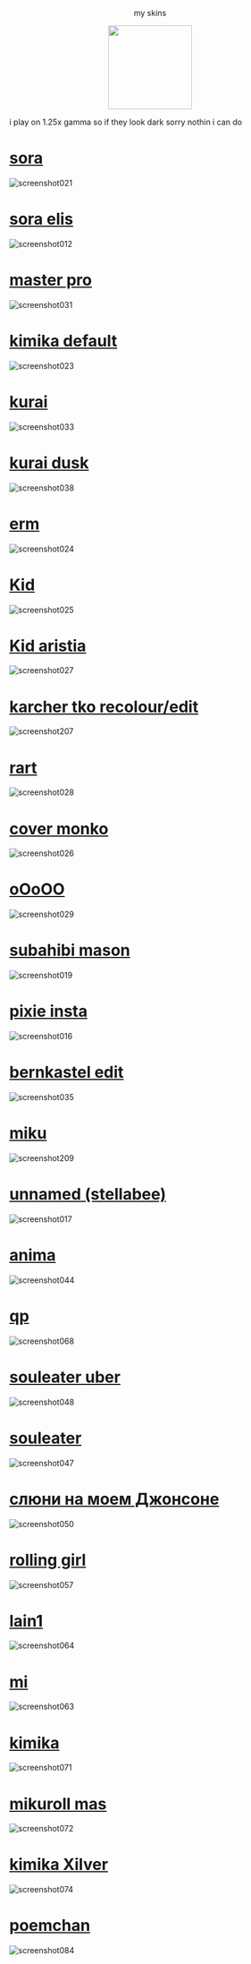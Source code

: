 <p align="center"> my skins
<p align="center">
<a href="https://osu.ppy.sh/users/21821366">
  <img src="https://a.ppy.sh/21821366?1669712909.jpeg"  
       width="150"
       height="150"></a>
<p align="center"> 
  
i play on 1.25x gamma so if they look dark sorry nothin i can do

# [sora](https://subahibi.s-ul.eu/jS5q4DwR)  
![screenshot021](https://user-images.githubusercontent.com/115696505/213930611-14398b87-ad51-46a1-b3cf-06493b5d791d.jpg)

# [sora elis](https://subahibi.s-ul.eu/ruYzXRB5)  
![screenshot012](https://user-images.githubusercontent.com/115696505/213867541-6d1a861d-0a81-4e9e-b793-cd9a6776e352.jpg)

# [master pro](https://subahibi.s-ul.eu/ziD3Cu8s)  
![screenshot031](https://user-images.githubusercontent.com/115696505/214445254-302f3b86-0f8a-44be-9a98-9e82262ddb6b.jpg)
 
# [kimika default](https://subahibi.s-ul.eu/cfUc5aqi)  
![screenshot023](https://user-images.githubusercontent.com/115696505/213930601-7730bee4-b887-44e5-bf3d-545e5b7aca1c.jpg)

# [kurai](https://subahibi.s-ul.eu/IIpb164Q)
![screenshot033](https://user-images.githubusercontent.com/115696505/214649903-9c80e9b5-40a1-473b-9217-e94379225193.jpg)

# [kurai dusk](https://subahibi.s-ul.eu/l1McHV2O)
![screenshot038](https://user-images.githubusercontent.com/115696505/214860068-790a0aee-e8d9-4d99-b945-af6bb14f01b9.jpg)

# [erm](https://subahibi.s-ul.eu/zIneIjLJ)  
![screenshot024](https://user-images.githubusercontent.com/115696505/213930594-9fd57be1-5b05-4056-9d08-4d3307e7c99c.jpg)

# [Kid](https://subahibi.s-ul.eu/Whppsp3f)  
![screenshot025](https://user-images.githubusercontent.com/115696505/213930589-e63da1f2-cdca-4f81-97ad-744cce2416af.jpg)

# [Kid aristia](https://subahibi.s-ul.eu/Gu1WWXmi)  
![screenshot027](https://user-images.githubusercontent.com/115696505/214024143-f6bb637a-87ad-4632-a0fa-0d358b94b689.jpg)

# [karcher tko recolour/edit](https://subahibi.s-ul.eu/YVt9IM1d)
![screenshot207](https://user-images.githubusercontent.com/115696505/205911813-82eae1c0-3bc7-4434-bd87-a3aa411b5fa5.jpg)

# [rart](https://subahibi.s-ul.eu/Or69GW63)  
![screenshot028](https://user-images.githubusercontent.com/115696505/214289820-01e84012-e20b-4f01-9569-346868e7bd24.jpg)

# [cover monko](https://subahibi.s-ul.eu/xa9bZuAt) 
![screenshot026](https://user-images.githubusercontent.com/115696505/213930584-393cfd03-c00e-441c-bc18-9e1e2c756a38.jpg)

# [oOoOO](https://subahibi.s-ul.eu/OY6RgwSe) 
![screenshot029](https://user-images.githubusercontent.com/115696505/214290967-33d48a57-055b-4132-bf48-5c1bb7042b07.jpg)
  
# [subahibi mason](https://subahibi.s-ul.eu/UIBFvPqk)
![screenshot019](https://user-images.githubusercontent.com/115696505/213930576-06707ac0-7b2c-431b-a434-757a4c59af76.jpg)

# [pixie insta](https://subahibi.s-ul.eu/oymWpUqX)
![screenshot016](https://user-images.githubusercontent.com/115696505/213930569-80185e0d-b362-4d50-b445-45fc9bbbf8b2.jpg)

# [bernkastel edit](https://subahibi.s-ul.eu/1DPevFQf)
![screenshot035](https://user-images.githubusercontent.com/115696505/214710083-9dcfc3d8-9c05-4b26-b292-14c6518428ca.jpg)

# [miku](https://subahibi.s-ul.eu/OJO75yKw)
![screenshot209](https://user-images.githubusercontent.com/115696505/205918542-d84f1b66-518d-40a0-802e-e041c174ca3e.jpg)

# [unnamed (stellabee)](https://subahibi.s-ul.eu/AfrekAAT)
![screenshot017](https://user-images.githubusercontent.com/115696505/213930403-c45f1fd6-9038-488a-b5aa-8776ffcd86b3.jpg)
  
# [anima](https://subahibi.s-ul.eu/GWZfuf0b)
![screenshot044](https://user-images.githubusercontent.com/115696505/216438791-9c893985-e481-445d-a0ac-578a14b422ad.jpg)

# [qp](https://subahibi.s-ul.eu/FN4EYRv1)
![screenshot068](https://user-images.githubusercontent.com/115696505/217679350-c2204758-e960-4f33-b35f-4a96d17795e6.jpg)

# [souleater uber](https://subahibi.s-ul.eu/uZS1xDIH)
![screenshot048](https://user-images.githubusercontent.com/115696505/216443856-73e95056-f4ff-4c2c-bf0f-cf528128a93f.jpg)

# [souleater](https://subahibi.s-ul.eu/5szoIZp3)
![screenshot047](https://user-images.githubusercontent.com/115696505/216442328-5ae2a8bc-9cdb-49d7-a43c-8e941927f513.jpg)

# [слюни на моем Джонсоне](https://subahibi.s-ul.eu/Cjb5BmJV)
![screenshot050](https://user-images.githubusercontent.com/115696505/216593191-22a6f34e-3d36-4aa1-847c-a51d111aef5f.jpg)
  
# [rolling girl](https://subahibi.s-ul.eu/Pemm57jm)
![screenshot057](https://user-images.githubusercontent.com/115696505/216796526-fdf9cf32-2325-42ce-8945-15b8d82b2196.jpg)

# [lain1](https://subahibi.s-ul.eu/dmcoEeu2)
![screenshot064](https://user-images.githubusercontent.com/115696505/217679246-185d8bd6-b991-4086-9688-a92e30e274f2.jpg)

# [mi](https://subahibi.s-ul.eu/trXmcTjr)
![screenshot063](https://user-images.githubusercontent.com/115696505/217674704-36c43729-9b24-483f-b6a2-b929f401e87e.jpg)
  
# [kimika](https://subahibi.s-ul.eu/Byy6UL4S) 
![screenshot071](https://user-images.githubusercontent.com/115696505/218318720-7587605c-4f53-4645-b506-1a6d524dd25a.jpg)
  
# [mikuroll mas](https://subahibi.s-ul.eu/CcFXnFfQ) 
![screenshot072](https://user-images.githubusercontent.com/115696505/218329285-14863f3f-3544-463b-8b53-35fce83b81c2.jpg)
  
# [kimika Xilver](https://subahibi.s-ul.eu/CPbm9Otp) 
![screenshot074](https://user-images.githubusercontent.com/115696505/218539014-bef94f79-5dbb-4465-9dea-04c59d61c3fe.jpg)
  
# [poemchan](https://subahibi.s-ul.eu/XetIU3hF) 
![screenshot084](https://user-images.githubusercontent.com/115696505/220438849-24a30d57-f7fb-4a87-972f-f9f43281c016.jpg)



